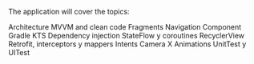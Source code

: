 The application will cover the topics:

Architecture MVVM and clean code
Fragments
Navigation Component
Gradle KTS
Dependency injection
StateFlow y coroutines
RecyclerView
Retrofit, interceptors y mappers
Intents
Camera X
Animations
UnitTest y UITest